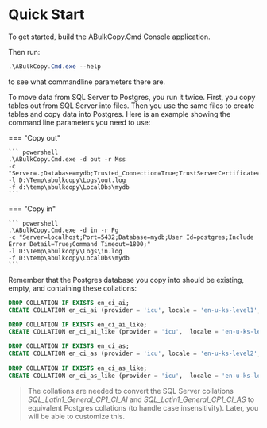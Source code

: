 # Quick Start

To get started, build the ABulkCopy.Cmd Console application.

Then run:  

``` powershell
.\ABulkCopy.Cmd.exe --help
```

to see what commandline parameters there are.

To move data from SQL Server to Postgres, you run it twice. First, you copy tables out from SQL Server into files. Then you use the same files to create tables and copy data into Postgres. Here is an example showing the command line parameters you need to use:

=== "Copy out"

    ``` powershell
    .\ABulkCopy.Cmd.exe -d out -r Mss
    -c "Server=.;Database=mydb;Trusted_Connection=True;TrustServerCertificate=True;MultipleActiveResultSets=true"
    -l D:\Temp\abulkcopy\Logs\out.log
    -f d:\temp\abulkcopy\LocalDbs\mydb
    ```  

=== "Copy in"

    ``` powershell
    .\ABulkCopy.Cmd.exe -d in -r Pg
    -c "Server=localhost;Port=5432;Database=mydb;User Id=postgres;Include Error Detail=True;Command Timeout=1800;"
    -l D:\Temp\abulkcopy\Logs\in.log
    -f D:\temp\abulkcopy\LocalDbs\mydb
    ```  

Remember that the Postgres database you copy into should be existing, empty, and containing these collations:  

``` sql
DROP COLLATION IF EXISTS en_ci_ai;
CREATE COLLATION en_ci_ai (provider = 'icu', locale = 'en-u-ks-level1', deterministic = false);

DROP COLLATION IF EXISTS en_ci_ai_like;
CREATE COLLATION en_ci_ai_like (provider = 'icu',  locale = 'en-u-ks-level1',  deterministic = true);

DROP COLLATION IF EXISTS en_ci_as;
CREATE COLLATION en_ci_as (provider = 'icu', locale = 'en-u-ks-level2', deterministic = false);
 
DROP COLLATION IF EXISTS en_ci_as_like;
CREATE COLLATION en_ci_as_like (provider = 'icu',  locale = 'en-u-ks-level2',  deterministic = true);
```

>The collations are needed to convert the SQL Server collations *SQL_Latin1_General_CP1_CI_AI* and *SQL_Latin1_General_CP1_CI_AS* to equivalent Postgres collations (to handle case insensitivity). Later, you will be able to customize this.
